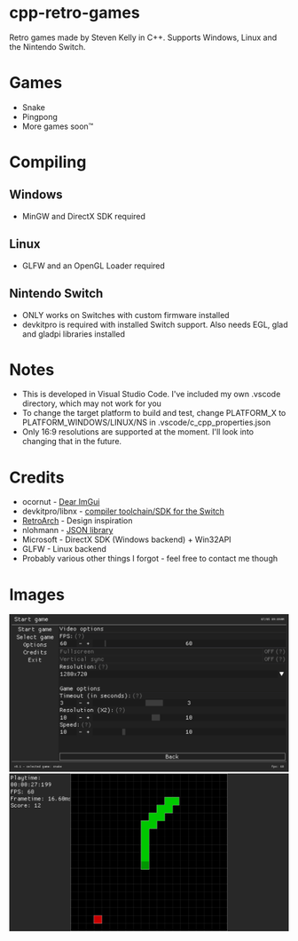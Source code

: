 # cpp-retro-games
Retro games made by Steven Kelly in C++. Supports Windows, Linux and the Nintendo Switch.

# Games
* Snake
* Pingpong
* More games soon™

# Compiling
## Windows
* MinGW and DirectX SDK required

## Linux
* GLFW and an OpenGL Loader required

## Nintendo Switch
* ONLY works on Switches with custom firmware installed
* devkitpro is required with installed Switch support. Also needs EGL, glad and gladpi libraries installed

# Notes
* This is developed in Visual Studio Code. I've included my own .vscode directory, which may not work for you
* To change the target platform to build and test, change PLATFORM_X to PLATFORM_WINDOWS/LINUX/NS in .vscode/c_cpp_properties.json
* Only 16:9 resolutions are supported at the moment. I'll look into changing that in the future.

# Credits
* ocornut - [Dear ImGui](https://github.com/ocornut/imgui "Link to library")
* devkitpro/libnx - [compiler toolchain/SDK for the Switch](https://devkitpro.org/wiki/Getting_Started "Link to website")
* [RetroArch](https://www.retroarch.com/ "Link to website") - Design inspiration
* nlohmann - [JSON library](https://github.com/nlohmann/json "Link to library")
* Microsoft - DirectX SDK (Windows backend) + Win32API
* GLFW - Linux backend
* Probably various other things I forgot - feel free to contact me though

# Images
<img src="img/game-options.png">
<img src="img/snake.png">